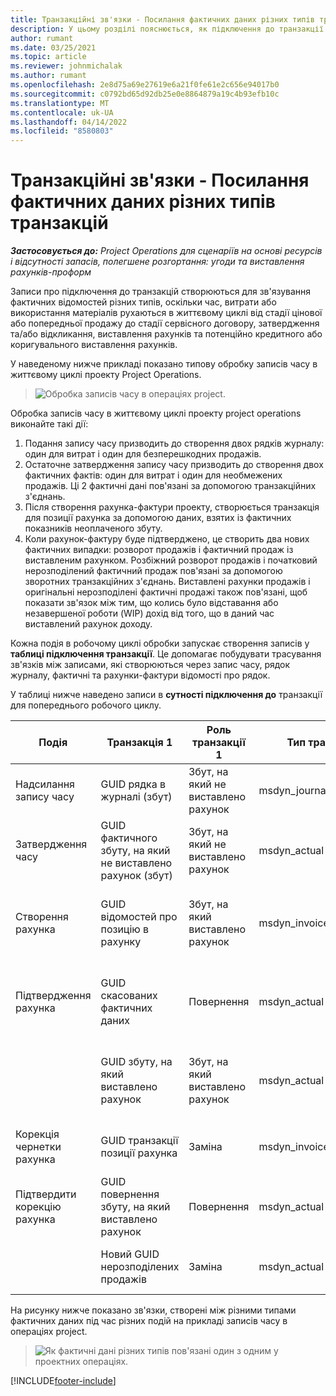 ```yaml
---
title: Транзакційні зв'язки - Посилання фактичних даних різних типів транзакцій
description: У цьому розділі пояснюється, як підключення до транзакції використовується для зв'язування фактичних даних різних типів, щоб допомогти відстежувати прибутковість, відставання від виставлення рахунків і виставлення рахунків проти необроблених розрахунків доходу.
author: rumant
ms.date: 03/25/2021
ms.topic: article
ms.reviewer: johnmichalak
ms.author: rumant
ms.openlocfilehash: 2e8d75a69e27619e6a21f0fe61e2c656e94017b0
ms.sourcegitcommit: c0792bd65d92db25e0e8864879a19c4b93efb10c
ms.translationtype: MT
ms.contentlocale: uk-UA
ms.lasthandoff: 04/14/2022
ms.locfileid: "8580803"
---
```

# <a name="transaction-connections---link-actuals-of-different-transaction-types"></a>Транзакційні зв'язки - Посилання фактичних даних різних типів транзакцій

_**Застосовується до:** Project Operations для сценаріїв на основі ресурсів і відсутності запасів, полегшене розгортання: угоди та виставлення рахунків-проформ_

Записи про підключення до транзакцій створюються для зв'язування фактичних відомостей різних типів, оскільки час, витрати або використання матеріалів рухаються в життєвому циклі від стадії цінової або попередньої продажу до стадії сервісного договору, затвердження та/або відкликання, виставлення рахунків та потенційно кредитного або коригувального виставлення рахунків.

У наведеному нижче прикладі показано типову обробку записів часу в життєвому циклі проекту Project Operations.

> ![Обробка записів часу в операціях project.](media/basic-guide-17.png)

Обробка записів часу в життєвому циклі проекту project operations виконайте такі дії: 

1. Подання запису часу призводить до створення двох рядків журналу: один для витрат і один для безперешкодних продажів. 
2. Остаточне затвердження запису часу призводить до створення двох фактичних фактів: один для витрат і один для необмежених продажів. Ці 2 фактичні дані пов'язані за допомогою транзакційних з'єднань.
3. Після створення рахунка-фактури проекту, створюється транзакція для позиції рахунка за допомогою даних, взятих із фактичних показників неоплаченого збуту.
4. Коли рахунок-фактуру буде підтверджено, це створить два нових фактичних випадки: розворот продажів і фактичний продаж із виставленим рахунком. Розбіжний розворот продажів і початковий нерозподілений фактичний продаж пов'язані за допомогою зворотних транзакційних з'єднань. Виставлені рахунки продажів і оригінальні нерозподілені фактичні продажі також пов'язані, щоб показати зв'язок між тим, що колись було відставання або незавершеної роботи (WIP) дохід від того, що в даний час виставлений рахунок доходу.   

Кожна подія в робочому циклі обробки запускає створення записів у **таблиці підключення транзакції**. Це допомагає побудувати трасування зв'язків між записами, які створюються через запис часу, рядок журналу, фактичні та рахунки-фактури відомості про рядок.

У таблиці нижче наведено записи в **сутності підключення до** транзакції для попереднього робочого циклу.

|Подія                   |Транзакція 1                 |Роль транзакції 1 |Тип транзакції 1       |Транзакція 2          |Роль транзакції 2 |Тип транзакції 2 |
|------------------------|------------------------------|---------------|-----------------------------|-----------------------------|-------------------|-------------------|
|Надсилання запису часу   |GUID рядка в журналі (збут)     |Збут, на який не виставлено рахунок |msdyn_journalline            |GUID рядка в журналі (вартість)     |Вартість            |msdyn_journalline  |
|Затвердження часу           |GUID фактичного збуту, на який не виставлено рахунок (збут)  |Збут, на який не виставлено рахунок |msdyn_actual                 |GUID фактичної вартості (вартість)       |Вартість            |msdyn_actual       |
|Створення рахунка        |GUID відомостей про позицію в рахунку      |Збут, на який виставлено рахунок   |msdyn_invoicelinetransaction |GUID фактичного збуту, на який не виставлено рахунок   |Збут, на який не виставлено рахунок  |msdyn_actual       |
|Підтвердження рахунка    |GUID скасованих фактичних даних         |Повернення      |msdyn_actual                 |GUID первинного збуту, на який не виставлено рахунок |Вихідний        |msdyn_actual       |
|                        |GUID збуту, на який виставлено рахунок             |Збут, на який виставлено рахунок   |msdyn_actual                 |GUID фактичного збуту, на який не виставлено рахунок   |Збут, на який не виставлено рахунок  |msdyn_actual       |
|Корекція чернетки рахунка |GUID транзакції позиції рахунка|Заміна      |msdyn_invoicelinetransaction |GUID збуту, на який виставлено рахунок            |Вихідний        |msdyn_actual       |
|Підтвердити корекцію рахунка|GUID повернення збуту, на який виставлено рахунок  |Повернення      |msdyn_actual                 |GUID збуту, на який виставлено рахунок            |Вихідний        |msdyn_actual       |
|                        |Новий GUID нерозподілених продажів |Заміна            |msdyn_actual                 |GUID збуту, на який виставлено рахунок            |Вихідний        |msdyn_actual       |


На рисунку нижче показано зв'язки, створені між різними типами фактичних даних під час різних подій на прикладі записів часу в операціях project.

> ![Як фактичні дані різних типів пов'язані один з одним у проектних операціях.](media/TransactionConnections.png)

[!INCLUDE[footer-include](../includes/footer-banner.md)]
